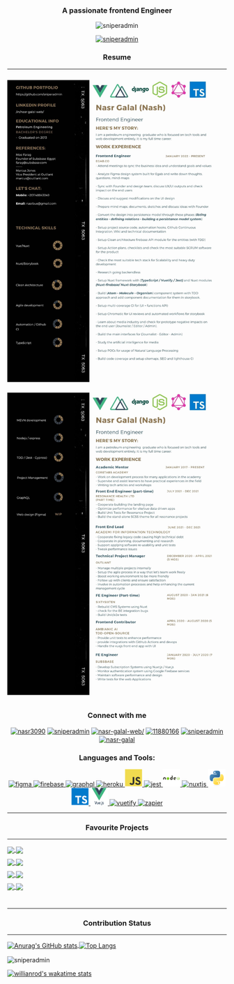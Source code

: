<h3 align="center">A passionate frontend Engineer</h3>

<p align="center"> <img src="https://komarev.com/ghpvc/?username=sniperadmin&label=Profile%20views&color=0e75b6&style=flat" alt="sniperadmin" /> </p>

<p align="center"> <a href="https://github.com/ryo-ma/github-profile-trophy"><img src="https://github-profile-trophy.vercel.app/?username=sniperadmin" alt="sniperadmin" /></a> </p>

<!-- <h3 align="center">Blogs posts</h3> -->
<!-- BLOG-POST-LIST:START -->
<!-- BLOG-POST-LIST:END -->

<h3 align="center">Resume</h3>

---

<img src="./cv1.jpg" />
<img src="./cv2.jpg" />

<h3 align="center">Connect with me</h3>
<p align="center">
<a href="https://codepen.io/nasr3090" target="blank"><img align="center" src="https://raw.githubusercontent.com/rahuldkjain/github-profile-readme-generator/master/src/images/icons/Social/codepen.svg" alt="nasr3090" height="30" width="40" /></a>
<a href="https://dev.to/sniperadmin" target="blank"><img align="center" src="https://raw.githubusercontent.com/rahuldkjain/github-profile-readme-generator/master/src/images/icons/Social/devto.svg" alt="sniperadmin" height="30" width="40" /></a>
<a href="https://linkedin.com/in/nasr-galal-web/" target="blank"><img align="center" src="https://raw.githubusercontent.com/rahuldkjain/github-profile-readme-generator/master/src/images/icons/Social/linked-in-alt.svg" alt="nasr-galal-web/" height="30" width="40" /></a>
<a href="https://stackoverflow.com/users/11880166" target="blank"><img align="center" src="https://raw.githubusercontent.com/rahuldkjain/github-profile-readme-generator/master/src/images/icons/Social/stack-overflow.svg" alt="11880166" height="30" width="40" /></a>
<a href="https://codesandbox.com/sniperadmin" target="blank"><img align="center" src="https://raw.githubusercontent.com/rahuldkjain/github-profile-readme-generator/master/src/images/icons/Social/codesandbox.svg" alt="sniperadmin" height="30" width="40" /></a>
<a href="https://fb.com/nasr-galal" target="blank"><img align="center" src="https://raw.githubusercontent.com/rahuldkjain/github-profile-readme-generator/master/src/images/icons/Social/facebook.svg" alt="nasr-galal" height="30" width="40" /></a>
</p>

<h3 align="center">Languages and Tools:</h3>
<p align="center"> <a href="https://www.figma.com/" target="_blank" rel="noreferrer"> <img src="https://www.vectorlogo.zone/logos/figma/figma-icon.svg" alt="figma" width="40" height="40"/> </a> <a href="https://firebase.google.com/" target="_blank" rel="noreferrer"> <img src="https://www.vectorlogo.zone/logos/firebase/firebase-icon.svg" alt="firebase" width="40" height="40"/> </a> <a href="https://graphql.org" target="_blank" rel="noreferrer"> <img src="https://www.vectorlogo.zone/logos/graphql/graphql-icon.svg" alt="graphql" width="40" height="40"/> </a> <a href="https://heroku.com" target="_blank" rel="noreferrer"> <img src="https://www.vectorlogo.zone/logos/heroku/heroku-icon.svg" alt="heroku" width="40" height="40"/> </a> <a href="https://developer.mozilla.org/en-US/docs/Web/JavaScript" target="_blank" rel="noreferrer"> <img src="https://raw.githubusercontent.com/devicons/devicon/master/icons/javascript/javascript-original.svg" alt="javascript" width="40" height="40"/> </a> <a href="https://jestjs.io" target="_blank" rel="noreferrer"> <img src="https://www.vectorlogo.zone/logos/jestjsio/jestjsio-icon.svg" alt="jest" width="40" height="40"/> </a> <a href="https://nodejs.org" target="_blank" rel="noreferrer"> <img src="https://raw.githubusercontent.com/devicons/devicon/master/icons/nodejs/nodejs-original-wordmark.svg" alt="nodejs" width="40" height="40"/> </a> <a href="https://nuxtjs.org/" target="_blank" rel="noreferrer"> <img src="https://www.vectorlogo.zone/logos/nuxtjs/nuxtjs-icon.svg" alt="nuxtjs" width="40" height="40"/> </a> <a href="https://www.python.org" target="_blank" rel="noreferrer"> <img src="https://raw.githubusercontent.com/devicons/devicon/master/icons/python/python-original.svg" alt="python" width="40" height="40"/> </a> <a href="https://www.typescriptlang.org/" target="_blank" rel="noreferrer"> <img src="https://raw.githubusercontent.com/devicons/devicon/master/icons/typescript/typescript-original.svg" alt="typescript" width="40" height="40"/> </a> <a href="https://vuejs.org/" target="_blank" rel="noreferrer"> <img src="https://raw.githubusercontent.com/devicons/devicon/master/icons/vuejs/vuejs-original-wordmark.svg" alt="vuejs" width="40" height="40"/> </a> <a href="https://vuetifyjs.com/en/" target="_blank" rel="noreferrer"> <img src="https://bestofjs.org/logos/vuetify.svg" alt="vuetify" width="40" height="40"/> </a> <a href="https://zapier.com" target="_blank" rel="noreferrer"> <img src="https://www.vectorlogo.zone/logos/zapier/zapier-icon.svg" alt="zapier" width="40" height="40"/> </a> </p>

---

<h3 align="center">Favourite Projects</h3>

---

<section style="margin-bottom: 10px;">
  <a href="https://github.com/sniperadmin/nuxt-ts-storybook">
    <img align="center" src="https://github-readme-stats.vercel.app/api/pin/?username=sniperadmin&repo=nuxt-ts-storybook&show_owner=true&theme=radical" />
  </a>

  <a href="https://github.com/sniperadmin/vue-chat">
    <img align="center" src="https://github-readme-stats.vercel.app/api/pin/?username=sniperadmin&repo=vue-chat&show_owner=true&theme=radical" />
  </a>
</section>

<section style="margin-bottom: 10px;">
  <a href="https://github.com/sniperadmin/graphaware-datatable">
    <img align="center" src="https://github-readme-stats.vercel.app/api/pin/?username=sniperadmin&repo=graphaware-datatable&show_owner=true&theme=radical" />
  </a>

  <a href="https://github.com/sniperadmin/slidev-presentation-js">
    <img align="center" src="https://github-readme-stats.vercel.app/api/pin/?username=sniperadmin&repo=slidev-presentation-js&show_owner=true&theme=radical" />
  </a>
</section>

<section style="margin-bottom: 10px;">
  <a href="https://github.com/sniperadmin/vite-vue2-ts">
    <img align="center" src="https://github-readme-stats.vercel.app/api/pin/?username=sniperadmin&repo=vite-vue2-ts&show_owner=true&theme=radical" />
  </a>

  <a href="https://github.com/sniperadmin/crystals-generator-oop-functional">
    <img align="center" src="https://github-readme-stats.vercel.app/api/pin/?username=sniperadmin&repo=crystals-generator-oop-functional&show_owner=true&theme=radical" />
  </a>
</section>

<section style="margin-bottom: 10px;">
  <a href="https://github.com/sniperadmin/mini-vue-framework-poc">
    <img align="center" src="https://github-readme-stats.vercel.app/api/pin/?username=sniperadmin&repo=mini-vue-framework-poc&show_owner=true&theme=radical" />
  </a>

  <a href="https://github.com/sniperadmin/vue-compilation-performance">
    <img align="center" src="https://github-readme-stats.vercel.app/api/pin/?username=sniperadmin&repo=vue-compilation-performance&show_owner=true&theme=radical" />
  </a>
</section>

<br />

---

<h3 align="center">Contribution Status</h3>

---
<a href="https://github.com/anuraghazra/github-readme-stats">
  <img align="center" alt="Anurag's GitHub stats" src="https://github-readme-stats.vercel.app/api?username=sniperadmin&count_private=true&show_icons=true&theme=radical" />
</a>

<a href="https://github.com/anuraghazra/github-readme-stats">
  <img align="center" alt="Top Langs" src="https://github-readme-stats.vercel.app/api/top-langs/?username=anuraghazra&langs_count=5&hide=glsl,rust,go&theme=radical" />
</a>

<p><img align="center" src="https://github-readme-streak-stats.herokuapp.com/?user=sniperadmin&theme=dark" alt="sniperadmin" /></p>

[![willianrod's wakatime stats](https://github-readme-stats.vercel.app/api/wakatime?username=sniperadmin)](https://github.com/anuraghazra/github-readme-stats)

